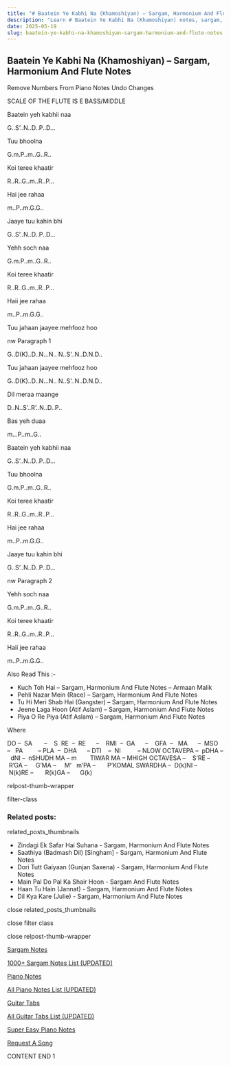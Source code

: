 ```yaml
---
title: "# Baatein Ye Kabhi Na (Khamoshiyan) – Sargam, Harmonium And Flute Notes"
description: "Learn # Baatein Ye Kabhi Na (Khamoshiyan) notes, sargam, harmonium notations and flute notes. Easy step-by-step tutorial for beginners."
date: 2025-05-19
slug: baatein-ye-kabhi-na-khamoshiyan-sargam-harmonium-and-flute-notes
---
```


## Baatein Ye Kabhi Na (Khamoshiyan) – Sargam, Harmonium And Flute Notes

Remove Numbers From Piano Notes
Undo Changes

SCALE OF THE FLUTE IS E BASS/MIDDLE

Baatein yeh kabhii naa

G..S’..N..D..P..D…

Tuu bhoolna

G.m.P..m..G..R..

Koi teree khaatir

R..R..G..m..R..P…

Hai jee rahaa

m..P..m.G.G..

Jaaye tuu kahin bhi

G..S’..N..D..P..D…

Yehh soch naa

G.m.P..m..G..R..

Koi teree khaatir

R..R..G..m..R..P…

Haii jee rahaa

m..P..m.G.G..

Tuu jahaan jaayee mehfooz hoo

nw Paragraph 1

G..D(K)..D..N…N.. N..S’..N..D.N.D..

Tuu jahaan jaayee mehfooz hoo

G..D(K)..D..N…N.. N..S’..N..D.N.D..

Dil meraa maange

D..N..S’..R’..N..D..P..

Bas yeh duaa

m…P..m..G..

Baatein yeh kabhii naa

G..S’..N..D..P..D…

Tuu bhoolna

G.m.P..m..G..R..

Koi teree khaatir

R..R..G..m..R..P…

Hai jee rahaa

m..P..m.G.G..

Jaaye tuu kahin bhi

G..S’..N..D..P..D…

nw Paragraph 2

Yehh soch naa

G.m.P..m..G..R..

Koi teree khaatir

R..R..G..m..R..P…

Haii jee rahaa

m..P..m.G.G..

Also Read This :-

* Kuch Toh Hai – Sargam, Harmonium And Flute Notes – Armaan Malik
* Pehli Nazar Mein (Race) – Sargam, Harmonium And Flute Notes
* Tu Hi Meri Shab Hai (Gangster) – Sargam, Harmonium And Flute Notes
* Jeene Laga Hoon (Atif Aslam) – Sargam, Harmonium And Flute Notes
* Piya O Re Piya (Atif Aslam) – Sargam, Harmonium And Flute Notes

Where

DO –  SA       –    S  RE  –  RE      –    RMI  –  GA      –    GFA  –   MA      –  MSO  –   PA         – PLA  –  DHA      – DTI    –  NI          – NLOW OCTAVEPA –  pDHA –  dNI –  nSHUDH MA – m        TIWAR MA – MHIGH OCTAVESA –    S’RE –     R’GA –     G’MA –     M’   m’PA –       P’KOMAL SWARDHA –  D(k)NI –       N(k)RE –       R(k)GA –      G(k)

relpost-thumb-wrapper

filter-class

### Related posts:

related_posts_thumbnails

* Zindagi Ek Safar Hai Suhana - Sargam, Harmonium And Flute Notes
* Saathiya (Badmash Dil) [Singham] - Sargam, Harmonium And Flute Notes
* Dori Tutt Gaiyaan (Gunjan Saxena) - Sargam, Harmonium And Flute Notes
* Main Pal Do Pal Ka Shair Hoon - Sargam And Flute Notes
* Haan Tu Hain (Jannat) - Sargam, Harmonium And Flute Notes
* Dil Kya Kare (Julie) - Sargam, Harmonium And Flute Notes

close related_posts_thumbnails

close filter class

close relpost-thumb-wrapper

[Sargam Notes](https://www.notationsworld.com/sargam-notes.html)

[1000+ Sargam Notes List (UPDATED)](https://www.notationsworld.com/all-songs-list-sargam-notes.html)

[Piano Notes](https://www.notationsworld.com/piano-notes.html)

[All Piano Notes List (UPDATED)](https://www.notationsworld.com/all-songs-list-piano-notes.html)

[Guitar Tabs](https://www.notationsworld.com/guitar-tabs.html)

[All Guitar Tabs List (UPDATED)](https://www.notationsworld.com/all-songs-list-guitar-tabs.html)

[Super Easy Piano Notes](https://studywall.in/)

[Request A Song](https://www.notationsworld.com/request-a-song.html)

CONTENT END 1

